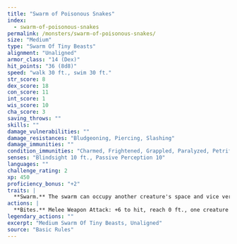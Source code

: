 ```yaml
---
title: "Swarm of Poisonous Snakes"
index:
  - swarm-of-poisonous-snakes
permalink: /monsters/swarm-of-poisonous-snakes/
size: "Medium"
type: "Swarm Of Tiny Beasts"
alignment: "Unaligned"
armor_class: "14 (Dex)"
hit_points: "36 (8d8)"
speed: "walk 30 ft., swim 30 ft."
str_score: 8
dex_score: 18
con_score: 11
int_score: 1
wis_score: 10
cha_score: 3
saving_throws: ""
skills: ""
damage_vulnerabilities: ""
damage_resistances: "Bludgeoning, Piercing, Slashing"
damage_immunities: ""
condition_immunities: "Charmed, Frightened, Grappled, Paralyzed, Petrified, Prone, Restrained, Stunned"
senses: "Blindsight 10 ft., Passive Perception 10"
languages: ""
challenge_rating: 2
xp: 450
proficiency_bonus: "+2"
traits: |
  **Swarm.** The swarm can occupy another creature's space and vice versa, and the swarm can move through any opening large enough for a Tiny snake. The swarm can't regain hit points or gain temporary hit points.
actions: |
  **Bites.** Melee Weapon Attack: +6 to hit, reach 0 ft., one creature in the swarm's space. Hit: 7 (2d6) piercing damage, or 3 (1d6) piercing damage if the swarm has half of its hit points or fewer. The target must make a DC 10 Constitution saving throw, taking 14 (4d6) poison damage on a failed save, or half as much damage on a successful one.  
legendary_actions: ""
excerpt: "Medium Swarm Of Tiny Beasts, Unaligned"
source: "Basic Rules"
---
```


